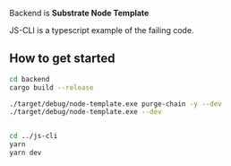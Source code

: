 Backend is **Substrate Node Template**

JS-CLI is a typescript example of the failing code.

## How to get started

```sh
cd backend
cargo build --release

./target/debug/node-template.exe purge-chain -y --dev
./target/debug/node-template.exe --dev


cd ../js-cli
yarn
yarn dev
```
